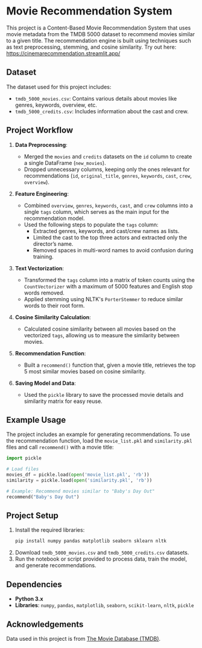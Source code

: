 # Movie Recommendation System

This project is a Content-Based Movie Recommendation System that uses movie metadata from the TMDB 5000 dataset to recommend movies similar to a given title. The recommendation engine is built using techniques such as text preprocessing, stemming, and cosine similarity.
Try out here: https://cinemarecommendation.streamlit.app/
## Dataset

The dataset used for this project includes:
- `tmdb_5000_movies.csv`: Contains various details about movies like genres, keywords, overview, etc.
- `tmdb_5000_credits.csv`: Includes information about the cast and crew.

## Project Workflow

1. **Data Preprocessing**:
   - Merged the `movies` and `credits` datasets on the `id` column to create a single DataFrame (`new_movies`).
   - Dropped unnecessary columns, keeping only the ones relevant for recommendations (`id`, `original_title`, `genres`, `keywords`, `cast`, `crew`, `overview`).

2. **Feature Engineering**:
   - Combined `overview`, `genres`, `keywords`, `cast`, and `crew` columns into a single `tags` column, which serves as the main input for the recommendation model.
   - Used the following steps to populate the `tags` column:
     - Extracted genres, keywords, and cast/crew names as lists.
     - Limited the cast to the top three actors and extracted only the director’s name.
     - Removed spaces in multi-word names to avoid confusion during training.

3. **Text Vectorization**:
   - Transformed the `tags` column into a matrix of token counts using the `CountVectorizer` with a maximum of 5000 features and English stop words removed.
   - Applied stemming using NLTK's `PorterStemmer` to reduce similar words to their root form.

4. **Cosine Similarity Calculation**:
   - Calculated cosine similarity between all movies based on the vectorized `tags`, allowing us to measure the similarity between movies.

5. **Recommendation Function**:
   - Built a `recommend()` function that, given a movie title, retrieves the top 5 most similar movies based on cosine similarity.

6. **Saving Model and Data**:
   - Used the `pickle` library to save the processed movie details and similarity matrix for easy reuse.

## Example Usage

The project includes an example for generating recommendations. To use the recommendation function, load the `movie_list.pkl` and `similarity.pkl` files and call `recommend()` with a movie title:

```python
import pickle

# Load files
movies_df = pickle.load(open('movie_list.pkl', 'rb'))
similarity = pickle.load(open('similarity.pkl', 'rb'))

# Example: Recommend movies similar to "Baby's Day Out"
recommend("Baby's Day Out")
```

## Project Setup

1. Install the required libraries:
   ```bash
   pip install numpy pandas matplotlib seaborn sklearn nltk
   ```
2. Download `tmdb_5000_movies.csv` and `tmdb_5000_credits.csv` datasets.
3. Run the notebook or script provided to process data, train the model, and generate recommendations.

## Dependencies

- **Python 3.x**
- **Libraries**: `numpy`, `pandas`, `matplotlib`, `seaborn`, `scikit-learn`, `nltk`, `pickle`

## Acknowledgements

Data used in this project is from [The Movie Database (TMDB)](https://www.kaggle.com/datasets/tmdb/tmdb-movie-metadata).
